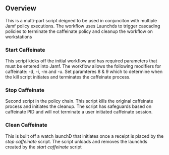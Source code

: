 ## Overview
This is a multi-part script deigned to be used in conjunciton with multiple Jamf policy executions. The workflow uses Launchds to trigger cascading policies to terminate the caffeinate policy and cleanup the workflow on workstations

### Start Caffeinate
This script kicks off the initial workflow and has required parameters that must be entered into Jamf. The workflow allows the following modifiers for caffeinate: -d, -i, -m and -u. Set paramteres 8 & 9 which to determine when the kill script initiates and terminates the caffeinate process.

### Stop Caffeinate
Second script in the policy chain. This script kills the original caffeinate process and initiates the cleanup. The script has safeguards based on caffeinate PID and will not terminate a user initiated caffeinate session.

### Clean Caffeinate
This is built off a watch launchD that initiates once a receipt is placed by the *stop caffeinate* script. The script unloads and removes the launchds created by the *start caffeinate* script
